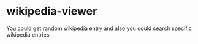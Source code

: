 # wikipedia-viewer
You could get random wikipedia entry and also you could search specific wikipedia entries.
